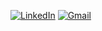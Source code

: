 [![LinkedIn](https://img.shields.io/badge/linkedin-%230077B5.svg?style=for-the-badge&logo=linkedin&logoColor=white)](https://www.linkedin.com/in/gabrielcairesdev/ "![LinkedIn](https://img.shields.io/badge/linkedin-%230077B5.svg?style=for-the-badge&logo=linkedin&logoColor=white)") [![Gmail](https://img.shields.io/badge/Gmail-D14836?style=for-the-badge&logo=gmail&logoColor=white)](mailto:gabriel.araujo.caires@gmail.com "![Gmail](https://img.shields.io/badge/Gmail-D14836?style=for-the-badge&logo=gmail&logoColor=white)")

<!--
**GabrielCairesDev/GabrielCairesDev** is a ✨ _special_ ✨ repository because its `README.md` (this file) appears on your GitHub profile.

Here are some ideas to get you started:

- 🔭 I’m currently working on ...
- 🌱 I’m currently learning ...
- 👯 I’m looking to collaborate on ...
- 🤔 I’m looking for help with ...
- 💬 Ask me about ...
- 📫 How to reach me: ...
- 😄 Pronouns: ...
- ⚡ Fun fact: ...
-->
